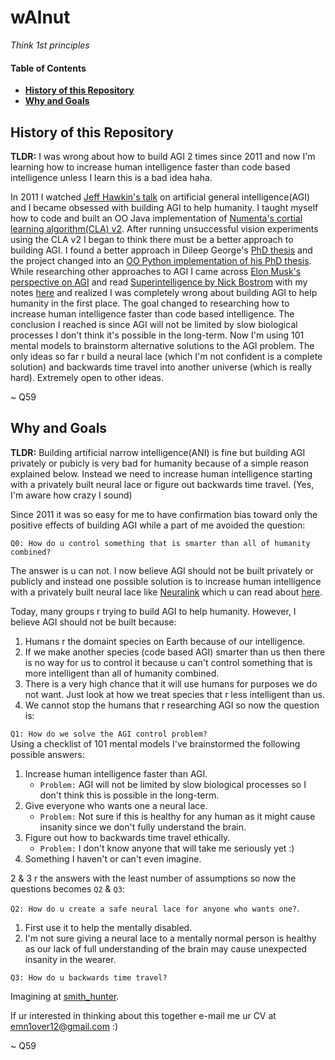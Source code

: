 # wAlnut

*Think 1st principles*  

#### Table of Contents
- **[History of this Repository](#short-history-of-this-repository)**
- **[Why and Goals](#why-and-goals)**

## History of this Repository
<b>TLDR:</b> I was wrong about how to build AGI 2 times since 2011 and now I'm learning how to increase human intelligence faster than code based intelligence unless I learn this is a bad idea haha.

In 2011 I watched [Jeff Hawkin's talk](https://www.ted.com/talks/jeff_hawkins_on_how_brain_science_will_change_computing) on 
artificial general intelligence(AGI) and I became obsessed with building AGI to help humanity. I taught myself how to code and built 
an OO Java implementation of [Numenta's cortial learning algorithm(CLA) v2](https://github.com/WalnutiQ/wAlnut/tree/MARK_II). After running unsuccessful vision experiments using the CLA v2 I began to think there must be a better approach to building AGI. I found a better approach in Dileep George's [PhD thesis](https://github.com/WalnutiQ/papers/blob/master/Dileep_George_PGM/HowTheBrainMightWork.pdf) and the project changed into an [OO Python implementation of his PhD thesis](https://github.com/WalnutiQ/wAlnut/tree/MARK_III). While researching other approaches to AGI I came across [Elon Musk's perspective on AGI](https://youtu.be/h0962biiZa4)
and read [Superintelligence by Nick Bostrom](https://www.amazon.com/Superintelligence-Dangers-Strategies-Nick-Bostrom/dp/1501227742) with my notes [here](https://github.com/WalnutiQ/wAlnut/issues/345) and realized I was completely wrong 
about building AGI to help humanity in the first place. The goal changed to researching how to increase human 
intelligence faster than code based intelligence. The conclusion I reached is since AGI will not be limited by slow biological processes I don't think it's possible in the long-term. Now I'm using 101 mental models to brainstorm alternative solutions to the AGI problem. The only ideas so far r build a neural lace (which I'm not confident is a complete solution) and backwards time travel into another universe (which is really hard). Extremely open to other ideas. 

~ Q59

## Why and Goals

<b>TLDR:</b> Building artificial narrow intelligence(ANI) is fine but building AGI privately or pubicly is very bad for humanity because of a simple reason explained below. Instead we need to increase human intelligence starting with a privately built neural lace or figure out backwards time travel. (Yes, I'm aware how crazy I sound)

Since 2011 it was so easy for me to have confirmation bias toward only the positive effects of building AGI while a part of me 
avoided the question:
  
`Q0: How do u control something that is smarter than all of humanity combined?`

The answer is u can not. I now believe AGI should not be built privately or publicly and instead one possible solution is to increase human intelligence with a privately built neural lace like [Neuralink](https://neuralink.com/) which u can read about [here](http://waitbutwhy.com/2017/04/neuralink.html). 

Today, many groups r trying to build AGI to help humanity. However, I believe AGI should not be built because:

1. Humans r the domaint species on Earth because of our intelligence.
2. If we make another species (code based AGI) smarter than us then there is no way for us to control it 
   because u can't control something that is more intelligent than all of humanity combined.
3. There is a very high chance that it will use humans for purposes we do not want. Just look at how we treat species 
   that r less intelligent than us.
4. We cannot stop the humans that r researching AGI so now the question is:

`Q1: How do we solve the AGI control problem?`  
Using a checklist of 101 mental models I've brainstormed the following possible answers:

1. Increase human intelligence faster than AGI. 
   - `Problem:` AGI will not be limited by slow biological processes so I don't think this is possible in the long-term. 
2. Give everyone who wants one a neural lace. 
   - `Problem:` Not sure if this is healthy for any human as it might cause insanity since we don't fully understand the brain. 
3. Figure out how to backwards time travel ethically.
   - `Problem:` I don't know anyone that will take me seriously yet :) 
4. Something I haven't or can't even imagine. 

2 & 3 r the answers with the least number of assumptions so now the questions becomes `Q2` & `Q3`:
  
`Q2: How do u create a safe neural lace for anyone who wants one?`.

1. First use it to help the mentally disabled. 
2. I'm not sure giving a neural lace to a mentally normal person is healthy as our lack of full understanding of the brain may cause unexpected insanity in the wearer.

`Q3: How do u backwards time travel?`

Imagining at [smith_hunter](https://github.com/quinnliu/smith_hunter).

If ur interested in thinking about this together e-mail me ur CV at emn1over12@gmail.com :)

~ Q59
